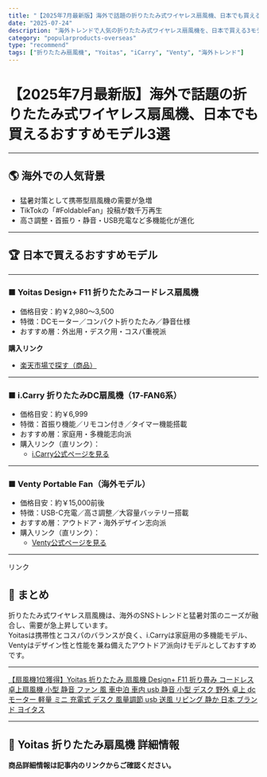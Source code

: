 ```yaml
---
title: "【2025年7月最新版】海外で話題の折りたたみ式ワイヤレス扇風機、日本でも買えるおすすめモデル3選"
date: "2025-07-24"
description: "海外トレンドで人気の折りたたみ式ワイヤレス扇風機を、日本で買える3モデルとして紹介。Yoitasは楽天アフィリエイトリンク、i.CarryとVentyは直リンク掲載。"
category: "popularproducts-overseas"
type: "recommend"
tags: ["折りたたみ扇風機", "Yoitas", "iCarry", "Venty", "海外トレンド"]
---
```


# 【2025年7月最新版】海外で話題の折りたたみ式ワイヤレス扇風機、日本でも買えるおすすめモデル3選

---

## 🌎 海外での人気背景
- 猛暑対策として携帯型扇風機の需要が急増  
- TikTokの「#FoldableFan」投稿が数千万再生  
- 高さ調整・首振り・静音・USB充電など多機能化が進化

---

## 🏆 日本で買えるおすすめモデル

---

### ■ Yoitas Design+ F11 折りたたみコードレス扇風機
- 価格目安：約￥2,980〜3,500  
- 特徴：DCモーター／コンパクト折りたたみ／静音仕様  
- おすすめ層：外出用・デスク用・コスパ重視派  

**購入リンク**  
- [楽天市場で探す（商品）](https://af.moshimo.com/af/c/click?a_id=5122395&p_id=54&pc_id=54&pl_id=616&url=https%3A%2F%2Fitem.rakuten.co.jp%2Fyoitas%2Ff11-001%2F&m=https%3A%2F%2Fm.rakuten.co.jp%2Fyoitas%2Fi%2F10000088%2F)   


---

### ■ i.Carry 折りたたみDC扇風機（17‑FAN6系）
- 価格目安：約￥6,999  
- 特徴：首振り機能／リモコン付き／タイマー機能搭載  
- おすすめ層：家庭用・多機能志向派  
- 購入リンク（直リンク）：  
  - [i.Carry公式ページを見る](https://www.iccarry.com/)

---

### ■ Venty Portable Fan（海外モデル）
- 価格目安：約￥15,000前後  
- 特徴：USB-C充電／高さ調整／大容量バッテリー搭載  
- おすすめ層：アウトドア・海外デザイン志向派  
- 購入リンク（直リンク）：  
  - [Venty公式ページを見る](https://ventyfan.com/)

---
<!-- START MoshimoAffiliateEasyLink --><script type="text/javascript">(function(b,c,f,g,a,d,e){b.MoshimoAffiliateObject=a;b[a]=b[a]||function(){arguments.currentScript=c.currentScript||c.scripts[c.scripts.length-2];(b[a].q=b[a].q||[]).push(arguments)};c.getElementById(a)||(d=c.createElement(f),d.src=g,d.id=a,e=c.getElementsByTagName("body")[0],e.appendChild(d))})(window,document,"script","//dn.msmstatic.com/site/cardlink/bundle.js?20220329","msmaflink");msmaflink({"n":"【扇風機1位獲得】Yoitas 折りたたみ 扇風機 Design+ F11 折り畳み コードレス 卓上扇風機 小型 静音 ファン 風 車中泊 車内 usb 静音 小型 デスク 野外 卓上 dcモーター 軽量 ミニ 充電式 デスク 風量調節 usb 送風 リビング 静か 日本 ブランド ヨイタス","b":"","t":"","d":"https:\/\/thumbnail.image.rakuten.co.jp","c_p":"\/@0_mall\/yoitas\/cabinet","p":["\/imgrc0180681394.jpg","\/10674721\/f11_lp_square_01.jpg","\/10674721\/f11_lp_square_02.jpg"],"u":{"u":"https:\/\/item.rakuten.co.jp\/yoitas\/f11-001\/","t":"rakuten","r_v":""},"v":"2.1","b_l":[{"id":1,"u_tx":"楽天市場で見る","u_bc":"#f76956","u_url":"https:\/\/item.rakuten.co.jp\/yoitas\/f11-001\/","a_id":5122395,"p_id":54,"pl_id":27059,"pc_id":54,"s_n":"rakuten","u_so":1}],"eid":"Xv7g9","s":"s"});</script><div id="msmaflink-Xv7g9">リンク</div><!-- MoshimoAffiliateEasyLink END -->

## 💬 まとめ
折りたたみ式ワイヤレス扇風機は、海外のSNSトレンドと猛暑対策のニーズが融合し、需要が急上昇しています。  
Yoitasは携帯性とコスパのバランスが良く、i.Carryは家庭用の多機能モデル、Ventyはデザイン性と性能を兼ね備えたアウトドア派向けモデルとしておすすめです。  

---

<!-- 動作確認用広告 -->
<a href="https://af.moshimo.com/af/c/click?a_id=5122395&p_id=54&pc_id=54&pl_id=616&url=https%3A%2F%2Fitem.rakuten.co.jp%2Fyoitas%2Ff11-001%2F&m=https%3A%2F%2Fm.rakuten.co.jp%2Fyoitas%2Fi%2F10000088%2F" rel="nofollow" referrerpolicy="no-referrer-when-downgrade"><img src="https://thumbnail.image.rakuten.co.jp/@0_mall/yoitas/cabinet/imgrc0180681394.jpg?_ex=128x128" alt="" style="border: medium;" /><br>【扇風機1位獲得】Yoitas 折りたたみ 扇風機 Design+ F11 折り畳み コードレス 卓上扇風機 小型 静音 ファン 風 車中泊 車内 usb 静音 小型 デスク 野外 卓上 dcモーター 軽量 ミニ 充電式 デスク 風量調節 usb 送風 リビング 静か 日本 ブランド ヨイタス</a><img src="https://i.moshimo.com/af/i/impression?a_id=5122395&p_id=54&pc_id=54&pl_id=616" alt="" loading="lazy" width="1" height="1" style="border: 0px;">

---

## 🛒 Yoitas 折りたたみ扇風機 詳細情報

**商品詳細情報は記事内のリンクからご確認ください。**

